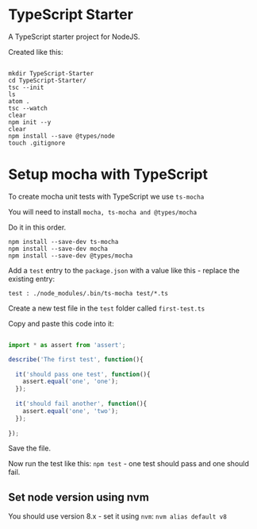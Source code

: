 # TypeScript Starter

A TypeScript starter project for NodeJS.

Created like this:

```

mkdir TypeScript-Starter
cd TypeScript-Starter/
tsc --init
ls
atom .
tsc --watch
clear
npm init --y
clear
npm install --save @types/node
touch .gitignore

```

# Setup mocha with TypeScript

To create mocha unit tests with TypeScript we use `ts-mocha`

You will need to install `mocha, ts-mocha and @types/mocha`

Do it in this order.


```
npm install --save-dev ts-mocha
npm install --save-dev mocha
npm install --save-dev @types/mocha
```

Add a `test` entry to the `package.json` with a value like this - replace the existing entry: 

`test : ./node_modules/.bin/ts-mocha test/*.ts`

Create a new test file in the `test` folder called `first-test.ts`

Copy and paste this code into it:

```typescript

import * as assert from 'assert';

describe('The first test', function(){
  
  it('should pass one test', function(){
    assert.equal('one', 'one');
  });
  
  it('should fail another', function(){
    assert.equal('one', 'two');
  });
  
});
```

Save the file.

Now run the test like this: `npm test` - one test should pass and one should fail.


## Set node version using nvm

You should use version 8.x - set it using `nvm`: `nvm alias default v8`
